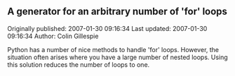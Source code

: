 ## A generator for an arbitrary number of 'for' loops 
Originally published: 2007-01-30 09:16:34 
Last updated: 2007-01-30 09:16:34 
Author: Colin Gillespie 
 
Python has a number of nice methods to handle 'for' loops. However, the situation often arises where you have a large number of nested loops. Using this solution reduces the number of loops to one.